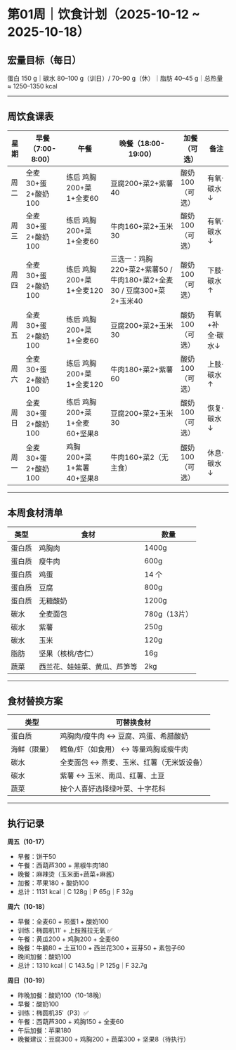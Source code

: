 # 第01周｜饮食计划（2025-10-12 ~ 2025-10-18）

## 宏量目标（每日）
蛋白 150 g｜碳水 80–100 g（训日）/ 70–90 g（休）｜脂肪 40–45 g｜总热量 ≈ 1250–1350 kcal

---
## 周饮食课表

| 星期 | 早餐（7:00-8:00） | 午餐 | 晚餐（18:00-19:00） | 加餐（可选） | 备注 |
|------|------------------|------|-------------------|-------------|------|
| 周二 | 全麦30+蛋2+酸奶100 | 练后 鸡胸200+菜1+全麦60 | 豆腐200+菜2+紫薯40 | 酸奶100（可选） | 有氧·碳水↓ |
| 周三 | 全麦30+蛋2+酸奶100 | 练后 鸡胸200+菜1+全麦60 | 牛肉160+菜2+玉米30 | 酸奶100（可选） | 有氧·碳水↓ |
| 周四 | 全麦30+蛋2+酸奶100 | 练后 鸡胸200+菜1+全麦120 | 三选一：鸡胸220+菜2+紫薯50 / 牛肉180+菜2+全麦30 / 豆腐300+菜2+玉米40 | 酸奶100（可选） | 下肢·碳水↑ |
| 周五 | 全麦30+蛋2+酸奶100 | 练后 鸡胸200+菜1+全麦60 | 豆腐200+菜2+玉米30 | 酸奶100（可选） | 有氧+补全·碳水↓ |
| 周六 | 全麦30+蛋2+酸奶100 | 练后 鸡胸200+菜1+全麦120 | 牛肉180+菜2+紫薯60 | 酸奶100（可选） | 上肢·碳水↑ |
| 周日 | 全麦30+蛋2+酸奶100 | 练后 鸡胸200+菜1+全麦60+坚果8 | 豆腐200+菜2+玉米30 | 酸奶100（可选） | 恢复·碳水↓ |
| 周一 | 全麦30+蛋2+酸奶100 | 鸡胸200+菜1+紫薯40+坚果8 | 牛肉160+菜2（无主食） | 酸奶100（可选） | 休息·碳水↓ |

---

## 本周食材清单

| 类型 | 食材 | 数量 |
|------|------|------|
| 蛋白质 | 鸡胸肉 | 1400g |
| 蛋白质 | 瘦牛肉 | 600g |
| 蛋白质 | 鸡蛋 | 14 个 |
| 蛋白质 | 豆腐 | 800g |
| 蛋白质 | 无糖酸奶 | 1200g |
| 碳水 | 全麦面包 | 780g（13片） |
| 碳水 | 紫薯 | 250g |
| 碳水 | 玉米 | 120g |
| 脂肪 | 坚果（核桃/杏仁） | 16g |
| 蔬菜 | 西兰花、娃娃菜、黄瓜、芦笋等 | 2kg |

---

## 食材替换方案

| 类型 | 可替换食材 |
|------|-------------|
| 蛋白质 | 鸡胸肉/瘦牛肉 ↔ 豆腐、鸡蛋、希腊酸奶 |
| 海鲜（限量） | 鳕鱼/虾（如食用） ↔ 等量鸡胸或瘦牛肉 |
| 碳水 | 全麦面包 ↔ 燕麦、玉米、红薯（无米饭设备） |
| 碳水 | 紫薯 ↔ 玉米、南瓜、红薯、土豆 |
| 蔬菜 | 按个人喜好选择绿叶菜、十字花科 |

---

## 执行记录

**周五（10-17）**
- 早餐：饼干50
- 午餐：西葫芦300 + 黑椒牛肉180
- 晚餐：麻辣烫（玉米面+蔬菜+麻酱）
- 加餐：苹果180 + 酸奶100
- 总计：1131 kcal｜C 128g｜P 65g｜F 32g

**周六（10-18）**
- 早餐：全麦60 + 煎蛋1 + 酸奶100
- 训练：椭圆机11′ + 上肢推拉无氧 ✅
- 午餐：黄瓜200 + 鸡胸200 + 全麦60
- 晚餐：牛腩80 + 土豆100 + 西兰花300 + 豆芽50 + 素包子60
- 晚间加餐：酸奶100
- 总计：1310 kcal｜C 143.5g｜P 125g｜F 32.7g

**周日（10-19）**
- 昨晚加餐：酸奶100（10-18晚）
- 早餐：酸奶100
- 训练：椭圆机35′（P3）✅
- 午餐：西葫芦300 + 鸡胸150 + 全麦60
- 午后加餐：苹果180
- 晚餐建议：豆腐300 + 鸡胸200 + 蔬菜300 + 坚果8（待执行）
